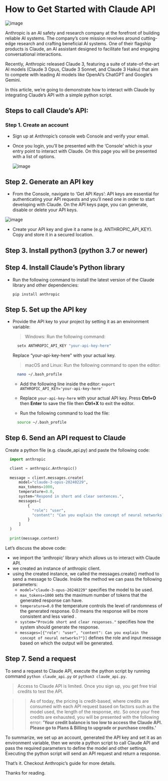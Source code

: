 # How to Get Started with Claude API
![image](https://github.com/Firasama29/my-blog/assets/67781796/d255b38f-6432-466c-897d-d42bd8eaf345)

Anthropic is an AI safety and research company at the forefront of building reliable AI systems. The company’s core mission revolves around cutting-edge research and crafting beneficial AI systems. One of their flagship products is Claude, an AI assistant designed to facilitate fast and engaging conversational interactions.

Recently, Anthropic released Claude 3, featuring a suite of state-of-the-art AI models (Claude 3 Opus, Claude 3 Sonnet, and Claude 3 Haiku) that aim to compete with leading AI models like OpenAI’s ChatGPT and Google’s Gemini.

In this article, we’re going to demonstrate how to interact with Claude by integrating Claude’s API with a simple python script.

## Steps to call Claude’s API:

### Step 1. Create an account
- Sign up at Anthropic’s console web Console and verify your email.
- Once you login, you’ll be presented with the ‘Console’ which is your entry point to interact with Claude. On this page you will be presented with a list of options.

  ![image](https://github.com/Firasama29/my-blog/assets/67781796/b6a3f345-2497-4a3b-81e0-c1344633664d)

## Step 2. Generate an API key
- From the Console, navigate to ‘Get API Keys’: API keys are essential for authenticating your API requests and you’ll need one in order to start developing with Claude. On the API keys page, you can generate, disable or delete your API keys.

![image](https://github.com/Firasama29/my-blog/assets/67781796/3b0bd095-11ec-4499-aa02-b817cebd09e2)

- Create your API key and give it a name (e.g. ANTHROPIC_API_KEY). Copy and store it in a secured location.

## Step 3. Install python3 (python 3.7 or newer)

## Step 4. Install Claude’s Python library
- Run the following command to install the latest version of the Claude library and other dependencies:

  `pip install anthropic`

## Step 5. Set up the API key
- Provide the API key to your project by setting it as an environment variable:

  > Windows: Run the following command:

  ```bash
    setx ANTHROPIC_API_KEY "your-api-key-here"
  ```
  Replace “your-api-key-here" with your actual key.

  > macOS and Linux: Run the following command to open the editor:

  ```bash
    nano ~/.bash_profile
  ```
  - Add the following line inside the editor:
    `export ANTHROPIC_API_KEY='your-api-key-here'`

  - Replace `your-api-key-here` with your actual API key. Press **Ctrl+O** then **Enter** to save the file then **Ctrl+X** to exit the editor.
  - Run the following command to load the file:
  ```bash
    source ~/.bash_profile  
  ```

## Step 6. Send an API request to Claude
Create a python file (e.g. claude_api.py) and paste the following code:
```python
  import anthropic

  client = anthropic.Anthropic()
  
  message = client.messages.create(
      model="claude-3-opus-20240229",
      max_tokens=1000,
      temperature=0.0,
      system="Respond in short and clear sentences.",
      messages=[
          {
            "role": "user",
            "content": "Can you explain the concept of neural networks?"
          }
      ]
  )
  
  print(message.content)
```
Let’s discuss the above code:

- we import the ‘anthropic’ library which allows us to interact with Claude API.
- we created an instance of anthropic client.
- using the created instance, we called the messages.create() method to send a message to Claude. Inside the method we can pass the following parameters:
    - `model="claude-3-opus-20240229"` specifies the model to be used.
    - `max_tokens=1000` sets the maximum number of tokens that the generated response can have.
    - `temperature=0.0` the temperature controls the level of randomness of the generated response. 0.0 means the response will be more consistent and less varied .
    - `system="Provide short and clear responses."` specifies how the system should generate the response.
    - `messages=[{"role": "user", "content": Can you explain the concept of neural networks?"}]` defines the role and input message based on which the output will be generated.

## Step 7. Send a request
To send a request to Claude API, execute the python script by running command `python claude_api.py` or `python3 claude_api.py`.

> Access to Claude API is limited. Once you sign up, you get free trial credits to test the API.

>> As of today, the pricing is credit-based, where credits are consumed with each API request based on factors such as the model used, the length of the response, etc. So once your free credits are exhausted, you will be presented with the following error: **'Your credit balance is too low to access the Claude API. Please go to Plans & Billing to upgrade or purchase credits.'**


To summarize, we set up an account, generated the API key and set it as an environment variable, then we wrote a python script to call Claude API and pass the required parameters to define the model and other settings. Executing the python script will send an API request and return a response.

That’s it. Checkout Anthropic’s guide for more details.

Thanks for reading.
